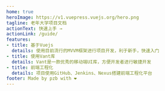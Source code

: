 ```yaml
---
home: true
heroImage: https://v1.vuepress.vuejs.org/hero.png
tagline: 老年大学项目文档
actionText: 快速上手 →
actionLink: /guide/
features:
- title: 基于Vuejs
  details: 使用目前流行的MVVM框架进行项目开发，利于新手，快速入门
- title: 使用Vant库
  details: Vant是一款优秀的移动端UI库，方便开发者进行敏捷开发
- title: 前端工程化
  details: 项目使用GitHub、Jenkins、Nexus搭建前端工程化平台
footer: Made by pzb with ❤️
---
```

